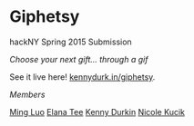 Giphetsy
=======

hackNY Spring 2015 Submission

_Choose your next gift... through a gif_

See it live here! [kennydurk.in/giphetsy](http://kennydurk.in/giphetsy).

*Members*

[Ming Luo](https://github.com/Mingling94/)
[Elana Tee](https://github.com/elanatee)
[Kenny Durkin](http://kennydurk.in)
[Nicole Kucik](https://github.com/nicolekucik)
